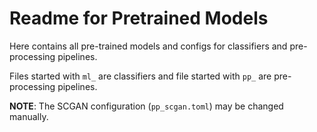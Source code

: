 # Readme for Pretrained Models

Here contains all pre-trained models and configs for classifiers and pre-processing pipelines.

Files started with `ml_` are classifiers and file started with `pp_` are pre-processing pipelines.

**NOTE**: The SCGAN configuration (`pp_scgan.toml`) may be changed manually.
